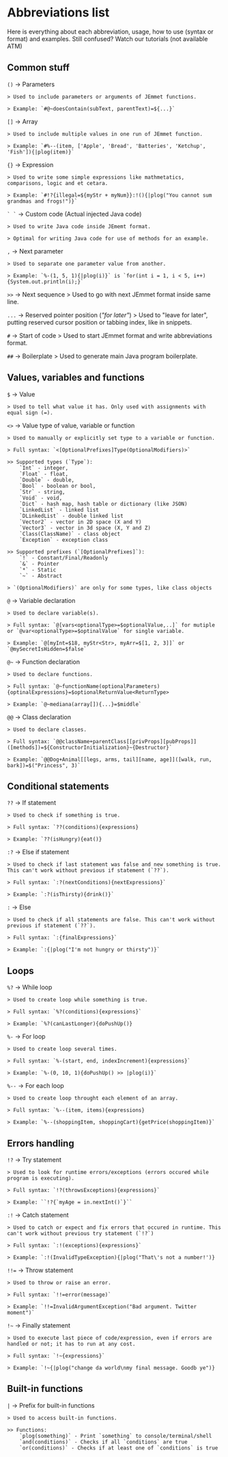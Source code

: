 # Abbreviations list
Here is everything about each abbreviation, usage, how to use (syntax or format) and examples. Still confused? Watch our tutorials (not available ATM)

## Common stuff

`()` -> Parameters

    > Used to include parameters or arguments of JEmmet functions.

    > Example: `#@~doesContain(subText, parentText)=${...}`



`[]` -> Array

    > Used to include multiple values in one run of JEmmet function.

    > Example: `#%--(item, ['Apple', 'Bread', 'Batteries', 'Ketchup', 'Fish']){|plog(item)}`


`{}` -> Expression

    > Used to write some simple expressions like mathmetatics, comparisons, logic and et cetara.

    > Example: `#!?{illegal=${myStr + myNum}}:!(){|plog("You cannot sum grandmas and frogs!")}`



`` ` ` `` -> Custom code (Actual injected Java code)

    > Used to write Java code inside JEmemt format.

    > Optimal for writing Java code for use of methods for an example.



`,` -> Next parameter

    > Used to separate one parameter value from another.
    
    > Example: `%-(1, 5, 1){|plog(i)}` is `for(int i = 1, i < 5, i++) {System.out.println(i);}`



`>>` -> Next sequence
    > Used to go with next JEmmet format inside same line.



`...` -> Reserved pointer position (*"for later"*)
    > Used to "leave for later", putting reserved cursor position or tabbing index, like in snippets.



`#` -> Start of code
    > Used to start JEmmet format and write abbreviations format.



`##` -> Boilerplate
    > Used to generate main Java program boilerplate.



## Values, variables and functions

`$` -> Value

    > Used to tell what value it has. Only used with assignments with equal sign (=).



`<>` -> Value type of value, variable or function

    > Used to manually or explicitly set type to a variable or function.

    > Full syntax: `<[OptionalPrefixes]Type(OptionalModifiers)>`

    >> Supported types (`Type`):
        `Int` - integer,
        `Float` - float,
        `Double` - double,
        `Bool` - boolean or bool,
        `Str` - string,
        `Void` - void,
        `Dict` - hash map, hash table or dictionary (like JSON)
        `LinkedList` - linked list
        `DLinkedList` - double linked list
        `Vector2` - vector in 2D space (X and Y)
        `Vector3` - vector in 3d space (X, Y and Z)
        `Class(ClassName)` - class object
        `Exception` - exception class

    >> Supported prefixes (`[OptionalPrefixes]`):
        `!` - Constant/Final/Readonly
        `&` - Pointer
        `*` - Static
        `~` - Abstract

    > `(OptionalModifiers)` are only for some types, like class objects



`@` -> Variable declaration

    > Used to declare variable(s).

    > Full syntax: `@[vars<optionalType>=$optionalValue,..]` for mutiple or `@var<optionalType>=$optinalValue` for single variable.

    > Example: `@[myInt=$18, myStr<Str>, myArr=$[1, 2, 3]]` or `@mySecretIsHidden=$false`



`@~` -> Function declaration

    > Used to declare functions.

    > Full syntax: `@~functionName(optionalParameters){optinalExpressions}=$optionalReturnValue<ReturnType>

    > Example: `@~mediana(array[]){...}=$middle`



`@@` -> Class declaration

    > Used to declare classes.

    > Full syntax: `@@className+parentClass[[privProps][pubProps]]([methods])=${ConstructorInitialization}~{Destructor}`

    > Example: `@@Dog+Animal[[legs, arms, tail][name, age]]([walk, run, bark])=$("Princess", 3)`


## Conditional statements

`??` -> If statement

    > Used to check if something is true.

    > Full syntax: `??(conditions){expressions}

    > Example: `??(isHungry){eat()}



`:?` -> Else if statement

    > Used to check if last statement was false and new something is true. This can't work without previous if statement (`??`).

    > Full syntax: `:?(nextConditions){nextExpressions}`

    > Example: `:?(isThirsty){drink()}`



`:` -> Else

    > Used to check if all statements are false. This can't work without previous if statement (`??`).

    > Full syntax: `:{finalExpressions}`

    > Example: `:{|plog("I'm not hungry or thirsty")}`



## Loops

`%?` -> While loop

    > Used to create loop while something is true.

    > Full syntax: `%?(conditions){expressions}`

    > Example: `%?(canLastLonger){doPushUp()}



`%-` -> For loop

    > Used to create loop several times.

    > Full syntax: `%-(start, end, indexIncrement){expressions}`

    > Example: `%-(0, 10, 1){doPushUp() >> |plog(i)}`



`%--` -> For each loop

    > Used to create loop throught each element of an array.

    > Full syntax: `%--(item, items){expressions}

    > Example: `%--(shoppingItem, shoppingCart){getPrice(shoppingItem)}`



## Errors handling

`!?` -> Try statement

    > Used to look for runtime errors/exceptions (errors occured while program is executing).

    > Full syntax: `!?(throwsExceptions){expressions}`

    > Example: ``!?{`myAge = in.nextInt()`}``



`:!` -> Catch statement

    > Used to catch or expect and fix errors that occured in runtime. This can't work without previous try statement (`!?`)

    > Full syntax: `:!(exceptions){expressions}`

    > Example: `:!(InvalidTypeException){|plog("That\'s not a number!')}



`!!=` -> Throw statement

    > Used to throw or raise an error.

    > Full syntax: `!!=error(message)`

    > Example: `!!=InvalidArgumentException("Bad argument. Twitter moment")`



`!~` -> Finally statement

    > Used to execute last piece of code/expression, even if errors are handled or not; it has to run at any cost.

    > Full syntax: `!~{expressions}`

    > Example: `!~{|plog("change da world\nmy final message. Goodb ye")}



## Built-in functions

`|` -> Prefix for built-in functions

    > Used to access built-in functions.

    >> Functions:
        `plog(something)` - Print `something` to console/terminal/shell
        `and(conditions)` - Checks if all `conditions` are true
        `or(conditions)` - Checks if at least one of `conditions` is true